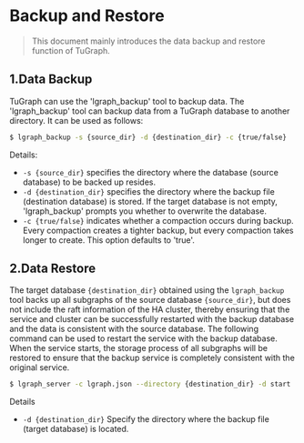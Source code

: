 # Backup and Restore

> This document mainly introduces the data backup and restore function of TuGraph.

## 1.Data Backup

TuGraph can use the 'lgraph_backup' tool to backup data.
The 'lgraph_backup' tool can backup data from a TuGraph database to another directory. It can be used as follows:

```bash
$ lgraph_backup -s {source_dir} -d {destination_dir} -c {true/false}
```

Details:

- `-s {source_dir}` specifies the directory where the database (source database) to be backed up resides.
- `-d {destination_dir}` specifies the directory where the backup file (destination database) is stored.
  If the target database is not empty, 'lgraph_backup' prompts you whether to overwrite the database.
- `-c {true/false}` indicates whether a compaction occurs during backup.
  Every compaction creates a tighter backup, but every compaction takes longer to create. This option defaults to 'true'.

## 2.Data Restore

The target database `{destination_dir}` obtained using the `lgraph_backup` tool backs up all subgraphs of the source database `{source_dir}`, but does not include the raft information of the HA cluster, thereby ensuring that the service and cluster can be successfully restarted with the backup database and the data is consistent with the source database. The following command can be used to restart the service with the backup database. When the service starts, the storage process of all subgraphs will be restored to ensure that the backup service is completely consistent with the original service.

```bash
$ lgraph_server -c lgraph.json --directory {destination_dir} -d start
```

Details

- `-d {destination_dir}` Specify the directory where the backup file (target database) is located.